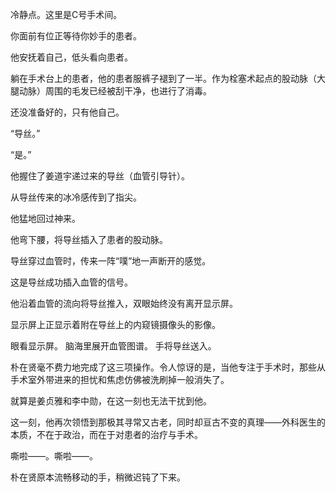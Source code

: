 冷静点。这里是C号手术间。

你面前有位正等待你妙手的患者。

他安抚着自己，低头看向患者。

躺在手术台上的患者，他的患者服裤子褪到了一半。作为栓塞术起点的股动脉（大腿动脉）周围的毛发已经被刮干净，也进行了消毒。

还没准备好的，只有他自己。

“导丝。”

“是。”

他握住了姜道宇递过来的导丝（血管引导针）。

从导丝传来的冰冷感传到了指尖。

他猛地回过神来。

他弯下腰，将导丝插入了患者的股动脉。

导丝穿过血管时，传来一阵“噗”地一声断开的感觉。

这是导丝成功插入血管的信号。

他沿着血管的流向将导丝推入，双眼始终没有离开显示屏。

显示屏上正显示着附在导丝上的内窥镜摄像头的影像。

眼看显示屏。
脑海里展开血管图谱。
手将导丝送入。

朴在贤毫不费力地完成了这三项操作。令人惊讶的是，当他专注于手术时，那些从手术室外带进来的担忧和焦虑仿佛被洗刷掉一般消失了。

就算是姜贞雅和李中勋，在这一刻也无法干扰到他。

这一刻，他再次领悟到那极其寻常又古老，同时却亘古不变的真理——外科医生的本质，不在于政治，而在于对患者的治疗与手术。

嘶啦——。嘶啦——。

朴在贤原本流畅移动的手，稍微迟钝了下来。